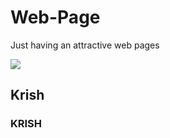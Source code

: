 # Web-Page
Just having an attractive web pages
<html>
<head>
<title>I am a booi</title>
<link rel="stylesheet" href="css++.css">
</head>
<body>
<img  class="img-swim" src = "SWIMMING (10).jpg">
<h2 class="example"> Krish</h2>
<h3 class="example2"> KRISH</h3>
<p></p>
</body>
</html>
